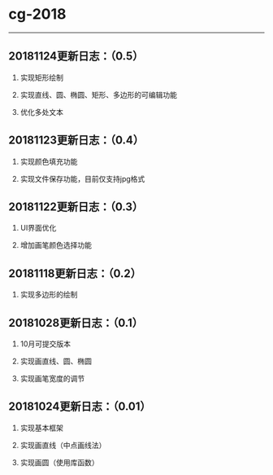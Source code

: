 # cg-2018

---
## 20181124更新日志：（0.5）
1. 实现矩形绘制

2. 实现直线、圆、椭圆、矩形、多边形的可编辑功能

3. 优化多处文本

## 20181123更新日志：（0.4）
1. 实现颜色填充功能

2. 实现文件保存功能，目前仅支持jpg格式

## 20181122更新日志：（0.3）
1. UI界面优化

2. 增加画笔颜色选择功能

## 20181118更新日志：（0.2）
1. 实现多边形的绘制

## 20181028更新日志：（0.1）
1. 10月可提交版本

2. 实现画直线、圆、椭圆

3. 实现画笔宽度的调节

## 20181024更新日志：（0.01）
1. 实现基本框架

2. 实现画直线（中点画线法）

3. 实现画圆（使用库函数）
